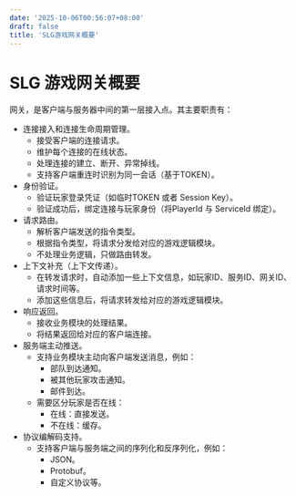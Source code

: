 ```yaml
---
date: '2025-10-06T00:56:07+08:00'
draft: false
title: 'SLG游戏网关概要'
---
```


# SLG 游戏网关概要

网关，是客户端与服务器中间的第一层接入点。其主要职责有：
- 连接接入和连接生命周期管理。
  - 接受客户端的连接请求。
  - 维护每个连接的在线状态。
  - 处理连接的建立、断开、异常掉线。
  - 支持客户端重连时识别为同一会话（基于TOKEN）。
- 身份验证。
  - 验证玩家登录凭证（如临时TOKEN 或者 Session Key）。
  - 验证成功后，绑定连接与玩家身份（将PlayerId 与 ServiceId 绑定）。
- 请求路由。
  - 解析客户端发送的指令类型。
  - 根据指令类型，将请求分发给对应的游戏逻辑模块。
  - 不处理业务逻辑，只做路由转发。
- 上下文补充（上下文传递）。
  - 在转发请求时，自动添加一些上下文信息，如玩家ID、服务ID、网关ID、请求时间等。
  - 添加这些信息后，将请求转发给对应的游戏逻辑模块。
- 响应返回。
  - 接收业务模块的处理结果。
  - 将结果返回给对应的客户端连接。
- 服务端主动推送。
  - 支持业务模块主动向客户端发送消息，例如：
    - 部队到达通知。
    - 被其他玩家攻击通知。
    - 邮件到达。
  - 需要区分玩家是否在线：
    - 在线：直接发送。
    - 不在线：缓存。
- 协议编解码支持。
  - 支持客户端与服务端之间的序列化和反序列化，例如：
    - JSON。
    - Protobuf。
    - 自定义协议等。


